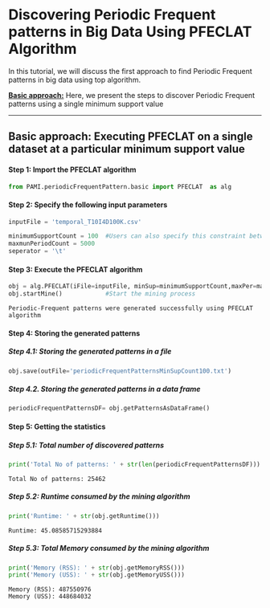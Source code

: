 # Discovering Periodic Frequent patterns in Big Data Using PFECLAT Algorithm

In this tutorial, we will discuss the first approach to find Periodic Frequent patterns in big data using top algorithm.

[__Basic approach:__](#basicApproach) Here, we present the steps to discover Periodic Frequent patterns using a single minimum support value

***

## <a id='basicApproach'>Basic approach: Executing PFECLAT on a single dataset at a particular minimum support value</a>

#### Step 1: Import the PFECLAT algorithm


```python
from PAMI.periodicFrequentPattern.basic import PFECLAT  as alg
```

#### Step 2: Specify the following input parameters


```python
inputFile = 'temporal_T10I4D100K.csv'

minimumSupportCount = 100  #Users can also specify this constraint between 0 to 1.
maxmunPeriodCount = 5000
seperator = '\t'       
```

#### Step 3: Execute the PFECLAT algorithm


```python
obj = alg.PFECLAT(iFile=inputFile, minSup=minimumSupportCount,maxPer=maxmunPeriodCount, sep=seperator)    #initialize
obj.startMine()            #Start the mining process
```

    Periodic-Frequent patterns were generated successfully using PFECLAT algorithm 


#### Step 4: Storing the generated patterns

##### Step 4.1: Storing the generated patterns in a file


```python
obj.save(outFile='periodicFrequentPatternsMinSupCount100.txt')
```

##### Step 4.2. Storing the generated patterns in a data frame


```python
periodicFrequentPatternsDF= obj.getPatternsAsDataFrame()
```

#### Step 5: Getting the statistics

##### Step 5.1: Total number of discovered patterns 


```python
print('Total No of patterns: ' + str(len(periodicFrequentPatternsDF)))
```

    Total No of patterns: 25462


##### Step 5.2: Runtime consumed by the mining algorithm


```python
print('Runtime: ' + str(obj.getRuntime()))
```

    Runtime: 45.08585715293884


##### Step 5.3: Total Memory consumed by the mining algorithm


```python
print('Memory (RSS): ' + str(obj.getMemoryRSS()))
print('Memory (USS): ' + str(obj.getMemoryUSS()))
```

    Memory (RSS): 487550976
    Memory (USS): 448684032

